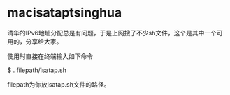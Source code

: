 macisataptsinghua
=================

清华的IPv6地址分配总是有问题，于是上网搜了不少sh文件，这个是其中一个可用的，分享给大家。

使用时直接在终端输入如下命令

$ . filepath/isatap.sh

filepath为你放isatap.sh文件的路径。
